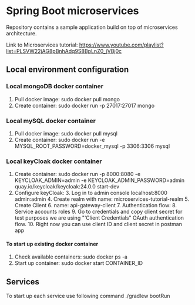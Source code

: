 # Spring Boot microservices 
Repository contains a sample application build on top of microservices architecture.

Link to Microservices tutorial:
https://www.youtube.com/playlist?list=PLSVW22jAG8pBnhAdq9S8BpLnZ0_jVBj0c

## Local environment configuration
### Local mongoDB docker container
1. Pull docker image: sudo docker pull mongo
2. Create container: sudo docker run -p 27017:27017 mongo
### Local mySQL docker container
1. Pull docker image: sudo docker pull mysql
2. Create container: sudo docker run -e MYSQL_ROOT_PASSWORD=docker_mysql -p 3306:3306 mysql
### Local keyCloak docker container
1. Create container: sudo docker run -p 8000:8080 -e KEYCLOAK_ADMIN=admin -e KEYCLOAK_ADMIN_PASSWORD=admin quay.io/keycloak/keycloak:24.0.0 start-dev
2. Configure keyCloak:
   3. Log in to admin console localhost:8000 admin:admin
   4. Create realm with name: microservices-tutorial-realm
   5. Create Client
      6. name: api-gateway-client
      7. Authentication flow:
         8. Service accounts roles
      9. Go to credentials and copy client secret for test purposes we are using "'Client Credentials" OAuth authentication flow.
      10. Right now you can use client ID and client secret in postman app
#### To start up existing docker container
1. Check available containers: sudo docker ps -a
2. Start up container: sudo docker start CONTAINER_ID 


## Services
To start up each service use following command ./gradlew bootRun